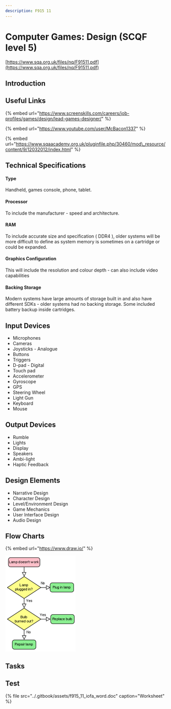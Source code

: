 ```yaml
---
description: F915 11
---
```


# Computer Games: Design \(SCQF level 5\)

[https://www.sqa.org.uk/files/nq/F91511.pdf](https://www.sqa.org.uk/files/nq/F91511.pdf)

## Introduction

## Useful Links

{% embed url="https://www.screenskills.com/careers/job-profiles/games/design/lead-games-designer/" %}



{% embed url="https://www.youtube.com/user/McBacon1337" %}

{% embed url="https://www.sqaacademy.org.uk/pluginfile.php/30460/mod\_resource/content/9/12032012/index.html" %}



## Technical Specifications

#### Type

Handheld, games console, phone, tablet.

#### Processor

To include the manufacturer - speed and architecture.

#### RAM

To include accurate  size and specification \( DDR4 \), older systems will be more difficult to define as system memory is sometimes on a cartridge or could be expanded.

#### Graphics Configuration

This will include the resolution and colour depth - can also include video capabilities

#### Backing Storage

Modern systems have large amounts of storage built in and also have different SDKs - older systems had no backing storage. Some included battery backup inside cartridges.

## Input Devices

* Microphones
* Cameras
* Joysticks - Analogue
* Buttons
* Triggers
* D-pad - Digital
* Touch pad
* Accelerometer
* Gyroscope
* GPS
* Steering Wheel
* Light Gun
* Keyboard
* Mouse

## Output Devices

* Rumble
* Lights
* Display
* Speakers
* Ambi-light
* Haptic Feedback

## Design Elements

* Narrative Design
* Character Design
* Level/Environment Design
* Game Mechanics
* User Interface Design
* Audio Design

## Flow Charts

{% embed url="https://www.draw.io/" %}

![](../.gitbook/assets/image%20%2813%29.png)



## Tasks

## Test

{% file src="../.gitbook/assets/f915\_11\_iofa\_word.doc" caption="Worksheet" %}



